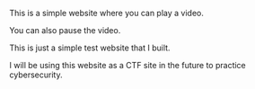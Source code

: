 This is a simple website where you can play a video.

You can also pause the video.

This is just a simple test website that I built.

I will be using this website as a CTF site in the future to practice cybersecurity.
